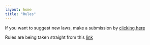 ```yaml
---
layout: home
title: "Rules"
---
```


If you want to suggest new laws, make a submission by <a href="https://forms.gle/VgiwyBtcbrgjqe4j6" target="_blank" rel="noopener noreferrer">clicking here</a>

Rules are being taken straight from this [link](https://raw.githubusercontent.com/SkyExploreWasTaken/bigstone-rules/master/rules-deed.MD)

<div id="rules" markdown="0"></div>
<script src="https://cdn.jsdelivr.net/npm/marked/marked.min.js"></script>
<script>
window.addEventListener('DOMContentLoaded', () => {
  fetch('https://raw.githubusercontent.com/SkyExploreWasTaken/bigstone-rules/master/rules-deed.MD')
    .then(res => res.text())
    .then(text => {
      document.getElementById('rules').innerHTML = marked.parse(text);
    })
    .catch(() => {
      document.getElementById('rules').innerText = 'Failed to load rules.';
    });
});
</script>

<!--
<ol>
  {% assign sorted_laws = site.laws | sort: "order" %}
  {% for law in sorted_laws %}
    <li>
      <a href="{{ law.url | relative_url }}">{{ law.title }}</a>

      {% assign law_clauses = site.clauses | where: "law", law.slug | sort: "order" %}
      {% if law_clauses.size > 0 %}
        <ol type="a">
          {% for clause in law_clauses %}
            <li>
              <a href="{{ clause.url | relative_url }}">{{ clause.title }}</a>

              {% assign clause_subclauses = site.subclauses | where: "law", law.slug | where: "clause", clause.slug | sort: "order" %}
              {% if clause_subclauses.size > 0 %}
                <ol type="i">
                  {% for subclause in clause_subclauses %}
                    <li>
                      <a href="{{ subclause.url | relative_url }}">{{ subclause.title }}</a>
                    </li>
                  {% endfor %}
                </ol>
              {% endif %}
            </li>
          {% endfor %}
        </ol>
      {% endif %}
    </li>
  {% endfor %}
</ol>
-->
